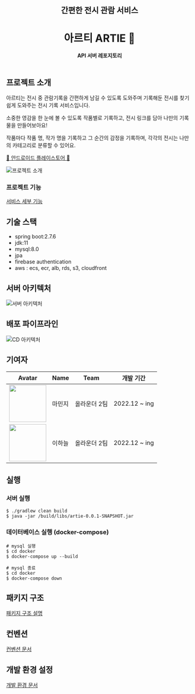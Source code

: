 <div align="center">
  <br>
  <h2> 간편한 전시 관람 서비스</h2>
  <h1> 아르티 ARTIE 🎨 </h1>
  <strong>API 서버 레포지토리</strong>
</div>
<br>

## 프로젝트 소개

아르티는 전시 중 관람기록을 간편하게 남길 수 있도록 도와주며 기록해둔 전시를 찾기 쉽게 도와주는 전시 기록 서비스입니다.

소중한 영감을 한 눈에 볼 수 있도록 작품별로 기록하고, 전시 링크를 담아 나만의 기록물을 만들어보아요!

작품마다 작품 명, 작가 명을 기록하고 그 순간의 감정을 기록하며, 각각의 전시는 나만의 카테고리로 분류할 수 있어요.

[🤖 안드로이드 플레이스토어 🤖](https://play.google.com/store/apps/details?id=com.yapp.gallery)

![프로젝트 소개](https://user-images.githubusercontent.com/70252417/234887246-25960d0e-f54a-4223-9f35-1ea246303358.png)

### 프로젝트 기능
[서비스 세부 기능](/docs/service_detail)

## 기술 스택

- spring boot:2.7.6
- jdk:11
- mysql:8.0
- jpa
- firebase authentication
- aws : ecs, ecr, alb, rds, s3, cloudfront

## 서버 아키텍처

![서버 아키텍처](https://github.com/akalswl14/coding-test/assets/42285463/4f0eff30-fb90-44d2-aa8b-531f5e1be89e)

## 배포 파이프라인

![CD 아키텍처](https://github.com/akalswl14/coding-test/assets/42285463/733ee4b2-3224-4281-ab1d-7cee10e7465e)

## 기여자

| Avatar                                                                                         | Name   | Team         | 개발 기간 |
| ---------------------------------------------------------------------------------------------- | ------ | ------------ | ------- |
| <img src="https://avatars.githubusercontent.com/u/42285463?v=4" width="100px" height="100px"/> | 마민지 | 올라운더 2팀 | 2022.12 ~ ing |
| <img src="https://avatars.githubusercontent.com/u/39932141?v=4" width="100px" height="100px"/> | 이하늘 | 올라운더 2팀 | 2022.12 ~ ing |

## 실행

### 서버 실행

```shell
$ ./gradlew clean build
$ java -jar /build/libs/artie-0.0.1-SNAPSHOT.jar
```

### 데이터베이스 실행 (docker-compose)

```shell
# mysql 실행
$ cd docker
$ docker-compose up --build
```

```shell
# mysql 종료
$ cd docker
$ docker-compose down
```

## 패키지 구조

[패키지 구조 설명](/docs/package_structure.md)

## 컨벤션
[컨벤션 문서](docs/convention.md)

## 개발 환경 설정
[개발 환경 문서](/docs/dev_setting.md)